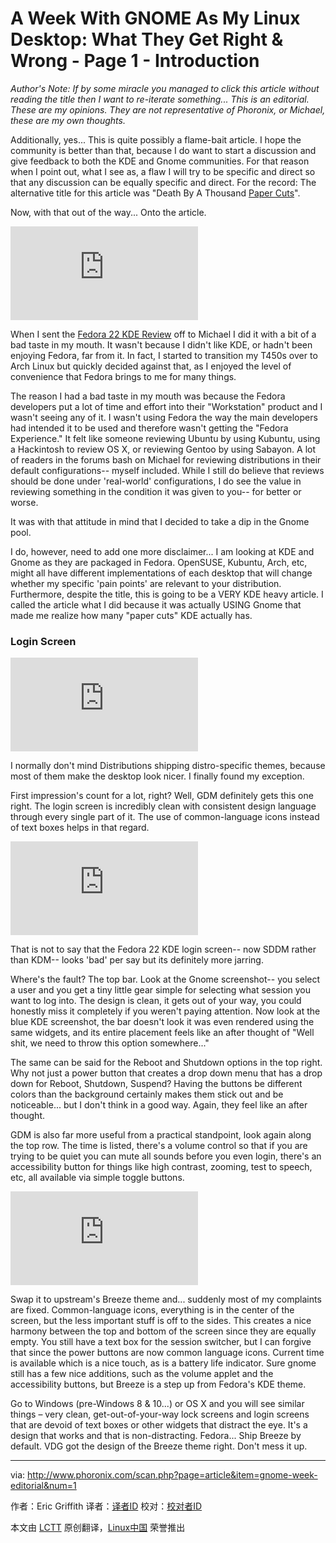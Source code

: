 A Week With GNOME As My Linux Desktop: What They Get Right & Wrong - Page 1 - Introduction
================================================================================
*Author's Note: If by some miracle you managed to click this article without reading the title then I want to re-iterate something... This is an editorial. These are my opinions. They are not representative of Phoronix, or Michael, these are my own thoughts.*

Additionally, yes... This is quite possibly a flame-bait article. I hope the community is better than that, because I do want to start a discussion and give feedback to both the KDE and Gnome communities. For that reason when I point out, what I see as, a flaw I will try to be specific and direct so that any discussion can be equally specific and direct. For the record: The alternative title for this article was "Death By A Thousand [Paper Cuts][1]".

Now, with that out of the way... Onto the article.

![](http://www.phoronix.net/image.php?id=fedora-22-fan&image=fedora_22_good1_show&w=1920)

When I sent the [Fedora 22 KDE Review][2] off to Michael I did it with a bit of a bad taste in my mouth. It wasn't because I didn't like KDE, or hadn't been enjoying Fedora, far from it. In fact, I started to transition my T450s over to Arch Linux but quickly decided against that, as I enjoyed the level of convenience that Fedora brings to me for many things.

The reason I had a bad taste in my mouth was because the Fedora developers put a lot of time and effort into their "Workstation" product and I wasn't seeing any of it. I wasn't using Fedora the way the main developers had intended it to be used and therefore wasn't getting the "Fedora Experience." It felt like someone reviewing Ubuntu by using Kubuntu, using a Hackintosh to review OS X, or reviewing Gentoo by using Sabayon. A lot of readers in the forums bash on Michael for reviewing distributions in their default configurations-- myself included. While I still do believe that reviews should be done under 'real-world' configurations, I do see the value in reviewing something in the condition it was given to you-- for better or worse.

It was with that attitude in mind that I decided to take a dip in the Gnome pool.

I do, however, need to add one more disclaimer... I am looking at KDE and Gnome as they are packaged in Fedora. OpenSUSE, Kubuntu, Arch, etc, might all have different implementations of each desktop that will change whether my specific 'pain points' are relevant to your distribution. Furthermore, despite the title, this is going to be a VERY KDE heavy article. I called the article what I did because it was actually USING Gnome that made me realize how many "paper cuts" KDE actually has.

### Login Screen ###

![](http://www.phoronix.net/image.php?id=gnome-week-editorial&image=gnome_week_login1_show&w=1920)

I normally don't mind Distributions shipping distro-specific themes, because most of them make the desktop look nicer. I finally found my exception.

First impression's count for a lot, right? Well, GDM definitely gets this one right. The login screen is incredibly clean with consistent design language through every single part of it. The use of common-language icons instead of text boxes helps in that regard.

![](http://www.phoronix.net/image.php?id=gnome-week-editorial&image=gnome_week_login2_show&w=1920)

That is not to say that the Fedora 22 KDE login screen-- now SDDM rather than KDM-- looks 'bad' per say but its definitely more jarring.

Where's the fault? The top bar. Look at the Gnome screenshot-- you select a user and you get a tiny little gear simple for selecting what session you want to log into. The design is clean, it gets out of your way, you could honestly miss it completely if you weren't paying attention. Now look at the blue KDE screenshot, the bar doesn't look it was even rendered using the same widgets, and its entire placement feels like an after thought of "Well shit, we need to throw this option somewhere..."

The same can be said for the Reboot and Shutdown options in the top right. Why not just a power button that creates a drop down menu that has a drop down for Reboot, Shutdown, Suspend? Having the buttons be different colors than the background certainly makes them stick out and be noticeable... but I don't think in a good way. Again, they feel like an after thought.

GDM is also far more useful from a practical standpoint, look again along the top row. The time is listed, there's a volume control so that if you are trying to be quiet you can mute all sounds before you even login, there's an accessibility button for things like high contrast, zooming, test to speech, etc, all available via simple toggle buttons.

![](http://www.phoronix.net/image.php?id=gnome-week-editorial&image=gnome_week_login3_show&w=1920)

Swap it to upstream's Breeze theme and... suddenly most of my complaints are fixed. Common-language icons, everything is in the center of the screen, but the less important stuff is off to the sides. This creates a nice harmony between the top and bottom of the screen since they are equally empty. You still have a text box for the session switcher, but I can forgive that since the power buttons are now common language icons. Current time is available which is a nice touch, as is a battery life indicator. Sure gnome still has a few nice additions, such as the volume applet and the accessibility buttons, but Breeze is a step up from Fedora's KDE theme.

Go to Windows (pre-Windows 8 & 10...) or OS X and you will see similar things – very clean, get-out-of-your-way lock screens and login screens that are devoid of text boxes or other widgets that distract the eye. It's a design that works and that is non-distracting. Fedora... Ship Breeze by default. VDG got the design of the Breeze theme right. Don't mess it up. 

--------------------------------------------------------------------------------

via: http://www.phoronix.com/scan.php?page=article&item=gnome-week-editorial&num=1

作者：Eric Griffith
译者：[译者ID](https://github.com/译者ID)
校对：[校对者ID](https://github.com/校对者ID)

本文由 [LCTT](https://github.com/LCTT/TranslateProject) 原创翻译，[Linux中国](https://linux.cn/) 荣誉推出

[1]:https://wiki.ubuntu.com/One%20Hundred%20Papercuts
[2]:http://www.phoronix.com/scan.php?page=article&item=fedora-22-kde&num=1